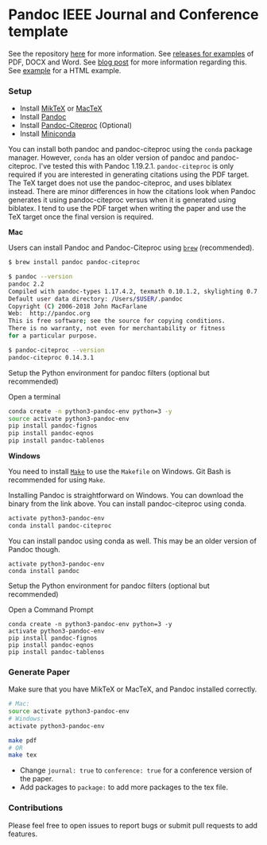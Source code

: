 # Pandoc IEEE Journal and Conference template

See the repository [here](https://github.com/kdheepak/pandoc-ieee-template) for more information.
See [releases for examples](https://github.com/kdheepak/pandoc-ieee-template/releases) of PDF, DOCX and Word.
See [blog post](http://blog.kdheepak.com/writing-papers-with-markdown.html) for more information regarding this.
See [example](http://kdheepak.com/pandoc-ieee-template) for a HTML example.

### Setup

- Install [MikTeX](https://miktex.org/download) or [MacTeX](http://www.tug.org/mactex/)
- Install [Pandoc](https://pandoc.org/installing.html)
- Install [Pandoc-Citeproc](https://pandoc.org/installing.html) (Optional)
- Install [Miniconda](https://conda.io/miniconda.html)

You can install both pandoc and pandoc-citeproc using the `conda` package manager.
However, `conda` has an older version of pandoc and pandoc-citeproc.
I've tested this with Pandoc 1.19.2.1.
`pandoc-citeproc` is only required if you are interested in generating citations using the PDF target.
The TeX target does not use the pandoc-citeproc, and uses biblatex instead.
There are minor differences in how the citations look when Pandoc generates it using pandoc-citeproc versus when it is generated using biblatex.
I tend to use the PDF target when writing the paper and use the TeX target once the final version is required.

**Mac**

Users can install Pandoc and Pandoc-Citeproc using [`brew`](https://brew.sh/) (recommended).

```bash
$ brew install pandoc pandoc-citeproc

$ pandoc --version
pandoc 2.2
Compiled with pandoc-types 1.17.4.2, texmath 0.10.1.2, skylighting 0.7.1
Default user data directory: /Users/$USER/.pandoc
Copyright (C) 2006-2018 John MacFarlane
Web:  http://pandoc.org
This is free software; see the source for copying conditions.
There is no warranty, not even for merchantability or fitness
for a particular purpose.

$ pandoc-citeproc --version
pandoc-citeproc 0.14.3.1
```

Setup the Python environment for pandoc filters (optional but recommended)

Open a terminal

```bash
conda create -n python3-pandoc-env python=3 -y
source activate python3-pandoc-env
pip install pandoc-fignos
pip install pandoc-eqnos
pip install pandoc-tablenos
```

**Windows**

You need to install [`Make`](https://gist.github.com/evanwill/0207876c3243bbb6863e65ec5dc3f058) to use the `Makefile` on Windows.
Git Bash is recommended for using `Make`.

Installing Pandoc is straightforward on Windows. You can download the binary from the link above.
You can install pandoc-citeproc using conda.

```bash
activate python3-pandoc-env
conda install pandoc-citeproc
```

You can install pandoc using conda as well.
This may be an older version of Pandoc though.

```
activate python3-pandoc-env
conda install pandoc
```

Setup the Python environment for pandoc filters (optional but recommended)

Open a Command Prompt

```
conda create -n python3-pandoc-env python=3 -y
activate python3-pandoc-env
pip install pandoc-fignos
pip install pandoc-eqnos
pip install pandoc-tablenos
```

### Generate Paper

Make sure that you have MikTeX or MacTeX, and Pandoc installed correctly.

```bash
# Mac:
source activate python3-pandoc-env
# Windows:
activate python3-pandoc-env

make pdf
# OR
make tex
```

- Change `journal: true` to `conference: true` for a conference version of the paper.
- Add packages to `package:` to add more packages to the tex file.

### Contributions

Please feel free to open issues to report bugs or submit pull requests to add features.

